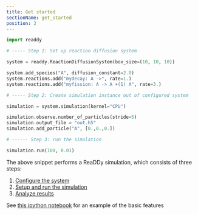 ```yaml
---
title: Get started
sectionName: get_started
position: 2
---
```


```python
import readdy

# ----- Step 1: Set up reaction diffusion system

system = readdy.ReactionDiffusionSystem(box_size=(10, 10, 10))

system.add_species("A", diffusion_constant=2.0)
system.reactions.add("mydecay: A ->", rate=1.)
system.reactions.add("myfission: A -> A +(1) A", rate=3.)

# ----- Step 2: Create simulation instance out of configured system

simulation = system.simulation(kernel="CPU")

simulation.observe.number_of_particles(stride=5)
simulation.output_file = "out.h5"
simulation.add_particle("A", [0.,0.,0.])

# ------ Step 3: run the simulation

simulation.run(100, 0.01)
```

The above snippet performs a ReaDDy simulation, which consists of three steps:
1. [Configure the system]({{site.baseurl}}/system.html)
2. [Setup and run the simulation]({{site.baseurl}}/simulation.html)
3. [Analyze results]({{site.baseurl}}/results.html)

See [this ipython notebook]({{site.baseurl}}/demonstration/api) for an example of the basic features
